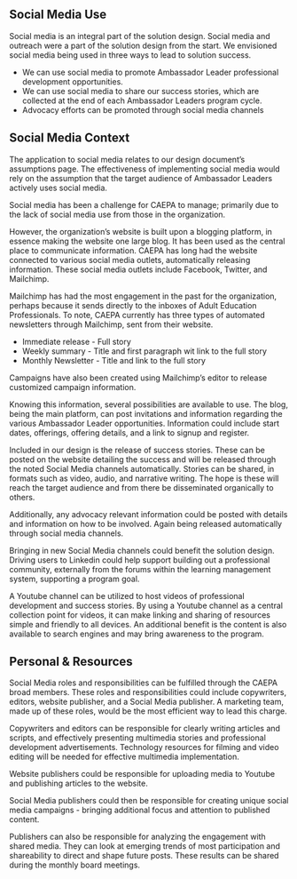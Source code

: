 ---
---

## Social Media Use

Social media is an integral part of the solution design. Social media and outreach were a part of the solution design from the start. We envisioned social media being used in three ways to lead to solution success.

-   We can use social media to promote Ambassador Leader professional development opportunities.
-   We can use social media to share our success stories, which are collected at the end of each Ambassador Leaders program cycle.
-   Advocacy efforts can be promoted through social media channels

## Social Media Context

The application to social media relates to our design document’s assumptions page. The effectiveness of implementing social media would rely on the assumption that the target audience of Ambassador Leaders actively uses social media.

Social media has been a challenge for CAEPA to manage;  primarily due to the lack of social media use from those in the organization.

However, the organization’s website is built upon a blogging platform, in essence making the website one large blog. It has been used as the central place to communicate information. CAEPA has long had the website connected to various social media outlets, automatically releasing information. These social media outlets include Facebook, Twitter, and Mailchimp.

Mailchimp has had the most engagement in the past for the organization, perhaps because it sends directly to the inboxes of Adult Education Professionals. To note, CAEPA currently has three types of automated newsletters through Mailchimp, sent from their website.

-   Immediate release - Full story
-   Weekly summary - Title and first paragraph wit link to the full story
-   Monthly Newsletter - Title and link to the full story

Campaigns have also been created using Mailchimp’s editor to release customized campaign information.

Knowing this information, several possibilities are available to use. The blog, being the main platform, can post invitations and information regarding the various Ambassador Leader opportunities. Information could include start dates, offerings, offering details, and a link to signup and register.

Included in our design is the release of success stories. These can be posted on the website detailing the success and will be released through the noted Social Media channels automatically. Stories can be shared, in formats such as video, audio, and narrative writing. The hope is these will reach the target audience and from there be disseminated organically to others.

Additionally, any advocacy relevant information could be posted with details and information on how to be involved. Again being released automatically through social media channels.

Bringing in new Social Media channels could benefit the solution design. Driving users to Linkedin could help support building out a professional community, externally from the forums within the learning management system, supporting a program goal.

A Youtube channel can be utilized to host videos of professional development and success stories. By using a Youtube channel as a central collection point for videos, it can make linking and sharing of resources simple and friendly to all devices. An additional benefit is the content is also available to search engines and may bring awareness to the program.

## Personal & Resources

Social Media roles and responsibilities can be fulfilled through the CAEPA broad members. These roles and responsibilities could include copywriters, editors, website publisher, and a Social Media publisher. A marketing team, made up of these roles, would be the most efficient way to lead this charge.

Copywriters and editors can be responsible for clearly writing articles and scripts, and effectively presenting multimedia stories and professional development advertisements. Technology resources for filming and video editing will be needed for effective multimedia implementation.

Website publishers could be responsible for uploading media to Youtube and publishing articles to the website.

Social Media publishers could then be responsible for creating unique social media campaigns - bringing additional focus and attention to published content.

Publishers can also be responsible for analyzing the engagement with shared media. They can look at emerging trends of most participation and shareability to direct and shape future posts. These results can be shared during the monthly board meetings.
